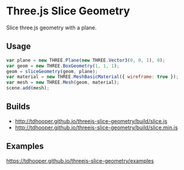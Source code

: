 # Three.js Slice Geometry

Slice three.js geometry with a plane.

## Usage

```javascript
var plane = new THREE.Plane(new THREE.Vector3(0, 0, 1), 0);
var geom = new THREE.BoxGeometry(1, 1, 1);
geom = sliceGeometry(geom, plane);
var material = new THREE.MeshBasicMaterial({ wireframe: true });
var mesh = new THREE.Mesh(geom, material);
scene.add(mesh);
```

## Builds

* http://tdhooper.github.io/threejs-slice-geometry/build/slice.js
* http://tdhooper.github.io/threejs-slice-geometry/build/slice.min.js


## Examples

https://tdhooper.github.io/threejs-slice-geometry/examples
